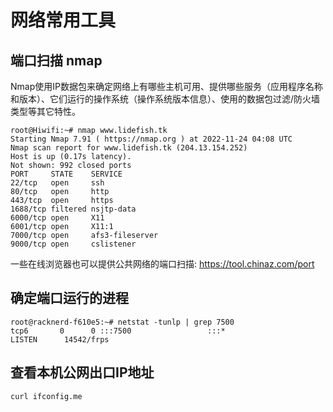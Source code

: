 # 网络常用工具

## 端口扫描 **nmap**

Nmap使用IP数据包来确定网络上有哪些主机可用、提供哪些服务（应用程序名称和版本）、它们运行的操作系统（操作系统版本信息）、使用的数据包过滤/防火墙类型等其它特性。

```
root@Hiwifi:~# nmap www.lidefish.tk
Starting Nmap 7.91 ( https://nmap.org ) at 2022-11-24 04:08 UTC
Nmap scan report for www.lidefish.tk (204.13.154.252)
Host is up (0.17s latency).
Not shown: 992 closed ports
PORT     STATE    SERVICE
22/tcp   open     ssh
80/tcp   open     http
443/tcp  open     https
1688/tcp filtered nsjtp-data
6000/tcp open     X11
6001/tcp open     X11:1
7000/tcp open     afs3-fileserver
9000/tcp open     cslistener
```

一些在线浏览器也可以提供公共网络的端口扫描: https://tool.chinaz.com/port

## 确定端口运行的进程

```
root@racknerd-f610e5:~# netstat -tunlp | grep 7500
tcp6       0      0 :::7500                 :::*                    LISTEN      14542/frps
```

## 查看本机公网出口IP地址

```
curl ifconfig.me
```
